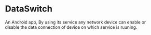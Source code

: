 # DataSwitch

An Android app, By using its service any network device can enable or disable the data connection of device on which service is ruuning.
